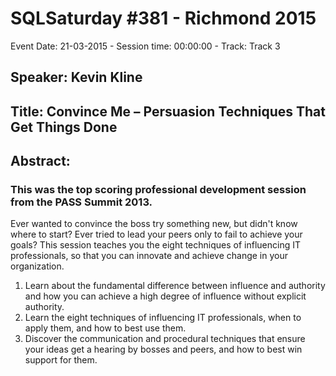 # SQLSaturday #381 - Richmond 2015
Event Date: 21-03-2015 - Session time: 00:00:00 - Track: Track 3
## Speaker: Kevin Kline
## Title: Convince Me – Persuasion Techniques That Get Things Done
## Abstract:
### This was the top scoring professional development session from the PASS Summit 2013. 

Ever wanted to convince the boss try something new, but didn't know where to start?  Ever tried to lead your peers only to fail to achieve your goals?  This session teaches you the eight techniques of influencing IT professionals, so that you can innovate and achieve change in your organization.

1.	Learn about the fundamental difference between influence and authority and how you can achieve a high degree of influence without explicit authority.
2.	Learn the eight techniques of influencing IT professionals, when to apply them, and how to best use them.
3.	Discover the communication and procedural techniques that ensure your ideas get a hearing by bosses and peers, and how to best win support for them.


